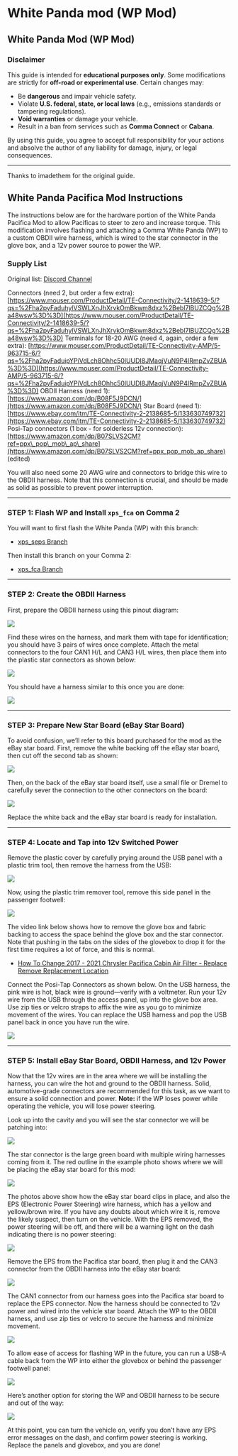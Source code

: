 # White Panda mod (WP Mod)

## White Panda Mod (WP Mod)

### Disclaimer

This guide is intended for **educational purposes only**. Some modifications are strictly for **off-road or experimental use**. Certain changes may:

* Be **dangerous** and impair vehicle safety.
* Violate **U.S. federal, state, or local laws** (e.g., emissions standards or tampering regulations).
* **Void warranties** or damage your vehicle.
* Result in a ban from services such as **Comma Connect** or **Cabana**.

By using this guide, you agree to accept full responsibility for your actions and absolve the author of any liability for damage, injury, or legal consequences.

***

Thanks to imadethem for the original guide.

## White Panda Pacifica Mod Instructions

The instructions below are for the hardware portion of the White Panda Pacifica Mod to allow Pacificas to steer to zero and increase torque. This modification involves flashing and attaching a Comma White Panda (WP) to a custom OBDII wire harness, which is wired to the star connector in the glove box, and a 12v power source to power the WP.

### Supply List

Original list: [Discord Channel](https://discord.com/channels/812934069591080962/821388732820094987/829069554449383455)

Connectors (need 2, but order a few extra): [https://www.mouser.com/ProductDetail/TE-Connectivity/2-1418639-5/?qs=%2Fha2pyFaduhylVSWLXnJhXrvkOmBkwm8dxz%2Bebl7lBUZCQg%2Ba48wsw%3D%3D](https://www.mouser.com/ProductDetail/TE-Connectivity/2-1418639-5/?qs=%2Fha2pyFaduhylVSWLXnJhXrvkOmBkwm8dxz%2Bebl7lBUZCQg%2Ba48wsw%3D%3D) Terminals for 18-20 AWG (need 4, again, order a few extra): [https://www.mouser.com/ProductDetail/TE-Connectivity-AMP/5-963715-6/?qs=%2Fha2pyFaduipYPiVdLch8Ohhc50lUUDI8JMaqjVuN9P4IRmpZvZBUA%3D%3D](https://www.mouser.com/ProductDetail/TE-Connectivity-AMP/5-963715-6/?qs=%2Fha2pyFaduipYPiVdLch8Ohhc50lUUDI8JMaqjVuN9P4IRmpZvZBUA%3D%3D) OBDII Harness (need 1): [https://www.amazon.com/dp/B08F5J9DCN/](https://www.amazon.com/dp/B08F5J9DCN/) Star Board (need 1): [https://www.ebay.com/itm/TE-Connectivity-2-2138685-5/133630749732](https://www.ebay.com/itm/TE-Connectivity-2-2138685-5/133630749732) Posi-Tap connectors (1 box - for solderless 12v connection): [https://www.amazon.com/dp/B07SLVS2CM?ref=ppx\_pop\_mob\_ap\_share](https://www.amazon.com/dp/B07SLVS2CM?ref=ppx_pop_mob_ap_share) (edited)

You will also need some 20 AWG wire and connectors to bridge this wire to the OBDII harness. Note that this connection is crucial, and should be made as solid as possible to prevent power interruption.

***

### STEP 1: Flash WP and Install `xps_fca` on Comma 2

You will want to first flash the White Panda (WP) with this branch:

* [xps\_seps Branch](https://github.com/xps-genesis/panda/tree/xps_seps)

Then install this branch on your Comma 2:

* [xps\_fca Branch](https://github.com/xps-genesis/openpilot/tree/xps_fca)

***

### STEP 2: Create the OBDII Harness

First, prepare the OBDII harness using this pinout diagram:

![](images/step2_pinout.png)

Find these wires on the harness, and mark them with tape for identification; you should have 3 pairs of wires once complete. Attach the metal connectors to the four CAN1 H/L and CAN3 H/L wires, then place them into the plastic star connectors as shown below:

![](images/step2_star_connectors.png)

You should have a harness similar to this once you are done:

![](images/step2_complete_harness.png)

***

### STEP 3: Prepare New Star Board (eBay Star Board)

To avoid confusion, we’ll refer to this board purchased for the mod as the eBay star board. First, remove the white backing off the eBay star board, then cut off the second tab as shown:

![](images/step3_ebay_star_cut_tab.png)

Then, on the back of the eBay star board itself, use a small file or Dremel to carefully sever the connection to the other connectors on the board:

![](images/step3_ebay_star_file_dremel.png)

Replace the white back and the eBay star board is ready for installation.

***

### STEP 4: Locate and Tap into 12v Switched Power

Remove the plastic cover by carefully prying around the USB panel with a plastic trim tool, then remove the harness from the USB:

![](images/step4_usb_panel_removal.png)

Now, using the plastic trim remover tool, remove this side panel in the passenger footwell:

![](images/step4_passenger_panel_removal.png)

The video link below shows how to remove the glove box and fabric backing to access the space behind the glove box and the star connector. Note that pushing in the tabs on the sides of the glovebox to drop it for the first time requires a lot of force, and this is normal.

* [How To Change 2017 - 2021 Chrysler Pacifica Cabin Air Filter - Replace Remove Replacement Location](https://www.youtube.com/watch?v=U5MnSaoD4eY)

Connect the Posi-Tap Connectors as shown below. On the USB harness, the pink wire is hot, black wire is ground—verify with a voltmeter. Run your 12v wire from the USB through the access panel, up into the glove box area. Use zip ties or velcro straps to affix the wire as you go to minimize movement of the wires. You can replace the USB harness and pop the USB panel back in once you have run the wire.

![](images/step4_posi_tap.png)

***

### STEP 5: Install eBay Star Board, OBDII Harness, and 12v Power

Now that the 12v wires are in the area where we will be installing the harness, you can wire the hot and ground to the OBDII harness. Solid, automotive-grade connectors are recommended for this task, as we want to ensure a solid connection and power. **Note:** if the WP loses power while operating the vehicle, you will lose power steering.

Look up into the cavity and you will see the star connector we will be patching into:

![](images/step5_star_location.png)

The star connector is the large green board with multiple wiring harnesses coming from it. The red outline in the example photo shows where we will be placing the eBay star board for this mod:

![](images/step5_ebay_star_installation.png)

The photos above show how the eBay star board clips in place, and also the EPS (Electronic Power Steering) wire harness, which has a yellow and yellow/brown wire. If you have any doubts about which wire it is, remove the likely suspect, then turn on the vehicle. With the EPS removed, the power steering will be off, and there will be a warning light on the dash indicating there is no power steering:

![](images/step5_eps_removed.png)

Remove the EPS from the Pacifica star board, then plug it and the CAN3 connector from the OBDII harness into the eBay star board:

![](images/step5_eps_can3.png)

The CAN1 connector from our harness goes into the Pacifica star board to replace the EPS connector. Now the harness should be connected to 12v power and wired into the vehicle star board. Attach the WP to the OBDII harness, and use zip ties or velcro to secure the harness and minimize movement.

![](images/step5_wp_harness_connection.png)

To allow ease of access for flashing WP in the future, you can run a USB-A cable back from the WP into either the glovebox or behind the passenger footwell panel:

![](images/step5_wp_usb_access.png)

Here’s another option for storing the WP and OBDII harness to be secure and out of the way:

![](images/step5_wp_storage_option.png)

At this point, you can turn the vehicle on, verify you don’t have any EPS error messages on the dash, and confirm power steering is working. Replace the panels and glovebox, and you are done!
